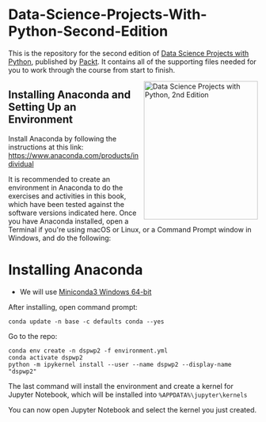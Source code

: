 


# Data-Science-Projects-With-Python-Second-Edition

This is the repository for the second edition of [Data Science Projects with Python](https://packt.link/a/9781800564480), published by [Packt](https://www.packtpub.com/?utm_source=github). It contains all of the supporting files needed for you to work through the course from start to finish.

<a href="https://packt.link/a/9781800564480"><img src="https://static.packt-cdn.com/products/9781800564480/cover/smaller" alt="Data Science Projects with Python, 2nd Edition" height="280px" width="230px" align="right" this.target="_blank"></a> 

## Installing Anaconda and Setting Up an Environment

Install Anaconda by following the instructions at this link: https://www.anaconda.com/products/individual

It is recommended to create an environment in Anaconda to do the exercises and activities in this book, which have been tested against the software versions indicated here. Once you have Anaconda installed, open a Terminal if you're using macOS or Linux, or a Command Prompt window in Windows, and do the following:

# Installing Anaconda
- We will use [Miniconda3 Windows 64-bit](https://repo.anaconda.com/miniconda/Miniconda3-latest-Windows-x86_64.exe)


After installing, open command prompt:

```
conda update -n base -c defaults conda --yes
```

Go to the repo:

```
conda env create -n dspwp2 -f environment.yml
conda activate dspwp2
python -m ipykernel install --user --name dspwp2 --display-name "dspwp2"
```

The last command will install the environment and create a kernel for Jupyter Notebook, which
will be installed into `%APPDATA%\jupyter\kernels`

You can now open Jupyter Notebook and select the kernel you just created.